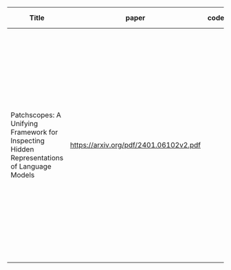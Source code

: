 | Title | paper | code/github | Huggingface | Summary | import note | bullet point | Keywords | 
| --- | --- | --- | --- | --- | --- | --- | --- |
| Patchscopes: A Unifying Framework for Inspecting Hidden Representations of Language Models | https://arxiv.org/pdf/2401.06102v2.pdf | | | The paper introduces Patchscopes, a framework for inspecting hidden representations of large language models (LLMs). Patchscopes leverages the model itself to explain its internal representations in natural language. Through various configurations, the framework can answer different types of questions about an LLM's computation. | | | Patchscopes, language models, hidden representations, interpretability, next-token predictions, attribute extraction, entity resolution, multi-hop reasoning, cross-model patching. | 
